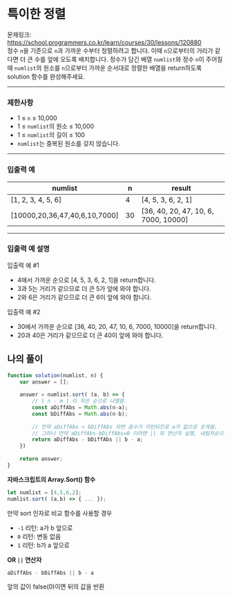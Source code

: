 # 특이한 정렬
문제링크: https://school.programmers.co.kr/learn/courses/30/lessons/120880   
정수 `n`을 기준으로 `n`과 가까운 수부터 정렬하려고 합니다. 이때 `n`으로부터의 거리가 같다면 더 큰 수를 앞에 오도록 배치합니다. 정수가 담긴 배열 `numlist`와 정수 `n`이 주어질 때 `numlist`의 원소를 `n`으로부터 가까운 순서대로 정렬한 배열을 return하도록 solution 함수를 완성해주세요.

---

### 제한사항

- 1 ≤ `n` ≤ 10,000
- 1 ≤ `numlist`의 원소 ≤ 10,000
- 1 ≤ `numlist`의 길이 ≤ 100
- `numlist`는 중복된 원소를 갖지 않습니다.

---

### 입출력 예

| numlist | n | result |
| --- | --- | --- |
| [1, 2, 3, 4, 5, 6] | 4 | [4, 5, 3, 6, 2, 1] |
| [10000,20,36,47,40,6,10,7000] | 30 | [36, 40, 20, 47, 10, 6, 7000, 10000] |

---

### 입출력 예 설명

입출력 예 #1

- 4에서 가까운 순으로 [4, 5, 3, 6, 2, 1]을 return합니다.
- 3과 5는 거리가 같으므로 더 큰 5가 앞에 와야 합니다.
- 2와 6은 거리가 같으므로 더 큰 6이 앞에 와야 합니다.

입출력 예 #2

- 30에서 가까운 순으로 [36, 40, 20, 47, 10, 6, 7000, 10000]을 return합니다.
- 20과 40은 거리가 같으므로 더 큰 40이 앞에 와야 합니다.

## 나의 풀이

```jsx
function solution(numlist, n) {
    var answer = [];
    
    answer = numlist.sort( (a, b) => {
        // | n - m | 이 작은 순으로 나열함.
        const aDiffAbs = Math.abs(n-a);
        const bDiffAbs = Math.abs(n-b);
        
        // 만약 aDiffAbs < bDiffAbs 라면 음수가 리턴되므로 a가 앖으로 오게됨.
        // 그러나 만약 aDiffAbs-bDiffAbs=0 이라면 || 뒤 연산자 실행, 내림차순으로 정렬
        return aDiffAbs - bDiffAbs || b - a;
    })
    
    return answer;
}
```

**자바스크립트의 Array.Sort() 함수**

```jsx
let numlist = [4,5,6,2];
numlist.sort( (a,b) => { ... });
```

만약 sort 인자로 비교 함수를 사용할 경우

- `-1` 리턴: a가 b 앞으로
- `0` 리턴: 변동 없음
- `1` 리턴: b가 a 앞으로

**OR `||` 연산자**

```jsx
aDiffAbs - bDiffAbs || b - a
```

앞의 값이 false(0)이면 뒤의 값을 반환